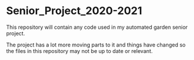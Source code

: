# Senior_Project_2020-2021
This repository will contain any code used in my automated garden senior project.

The project has a lot more moving parts to it and things have changed so the files in this repository may not be up to date or relevant.
